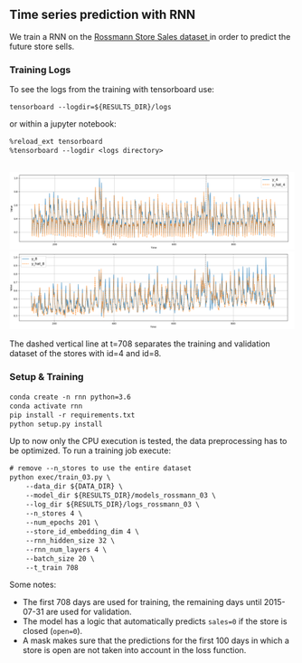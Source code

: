 ## Time series prediction with RNN 

We train a RNN on the [Rossmann Store Sales dataset
](https://www.kaggle.com/c/rossmann-store-sales)
in order to predict the future store sells.

### Training Logs
To see the logs from the training with tensorboard use:  
```shell script
tensorboard --logdir=${RESULTS_DIR}/logs
```
or within a jupyter notebook:
```
%reload_ext tensorboard
%tensorboard --logdir <logs directory>
```
<br> 
<img width="800" alt="teaser" src="figures/rnn_01.png">
<img width="800" alt="teaser" src="figures/rnn_02.png">

The dashed vertical line at t=708 separates the training and validation dataset
of the stores with id=4 and id=8.

### Setup & Training
```shell script
conda create -n rnn python=3.6
conda activate rnn
pip install -r requirements.txt
python setup.py install
```
Up to now only the CPU execution is tested, the data preprocessing 
has to be optimized. To run a training job execute:
```shell script
# remove --n_stores to use the entire dataset
python exec/train_03.py \
    --data_dir ${DATA_DIR} \
    --model_dir ${RESULTS_DIR}/models_rossmann_03 \
    --log_dir ${RESULTS_DIR}/logs_rossmann_03 \
    --n_stores 4 \
    --num_epochs 201 \
    --store_id_embedding_dim 4 \
    --rnn_hidden_size 32 \
    --rnn_num_layers 4 \
    --batch_size 20 \
    --t_train 708

```
Some notes:  
- The first 708 days are used for training, the remaining days 
until 2015-07-31 are used for validation. 
- The model has a logic that automatically predicts `sales=0` if the 
store is closed (`open=0`).
- A mask makes sure that the predictions for the first 100 days in which
a store is open are not taken into account in the loss function.
